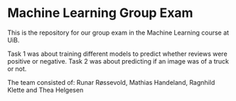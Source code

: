 # Machine Learning Group Exam

This is the repository for our group exam in the Machine Learning course at UiB. 

Task 1 was about training different models to predict whether reviews were positive or negative.
Task 2 was about predicting if an image was of a truck or not.

The team consisted of: Runar Røssevold, Mathias Handeland, Ragnhild Klette and Thea Helgesen